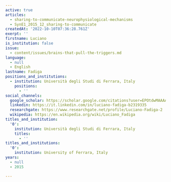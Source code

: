 ```yaml
---
active: true
articles:
  - sharing-to-communicate-neurophysiological-mechanisms
  - SynE1_2015_12_sharing-to-communicate
createdAt: '2022-10-10T07:36:28.761Z'
exerpt: ''
firstname: Luciano
is_institution: false
issue:
  - content/issues/brains-that-pull-the-triggers.md
language:
  - null
  - English
lastname: Fadiga
positions_and_institutions:
  - institution: Università degli Studi di Ferrara, Italy
    positions:
      - ''
social_channels:
  google_scholar: https://scholar.google.com/citations?user=EPOtdwMAAAAJ&hl=fr
  linkedin: https://it.linkedin.com/in/luciano-fadiga-b2319335
  researchgate: https://www.researchgate.net/profile/Luciano-Fadiga-2
  wikipedia: https://en.wikipedia.org/wiki/Luciano_Fadiga
titles_and_institution:
  '0':
    institution: Università degli Studi di Ferrara, Italy
    titles:
      - ''
titles_and_institutions:
  '0':
    institution: University of Ferrara, Italy
years:
  - null
  - 2015

---
```

